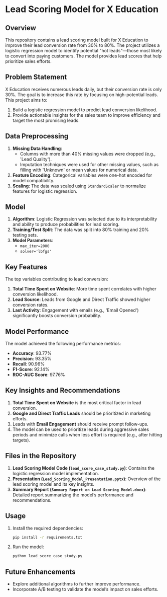# Lead Scoring Model for X Education

## Overview
This repository contains a lead scoring model built for X Education to improve their lead conversion rate from 30% to 80%. The project utilizes a logistic regression model to identify potential "hot leads"—those most likely to convert into paying customers. The model provides lead scores that help prioritize sales efforts.

## Problem Statement
X Education receives numerous leads daily, but their conversion rate is only 30%. The goal is to increase this rate by focusing on high-potential leads. This project aims to:
1. Build a logistic regression model to predict lead conversion likelihood.
2. Provide actionable insights for the sales team to improve efficiency and target the most promising leads.

## Data Preprocessing
1. **Missing Data Handling**: 
   - Columns with more than 40% missing values were dropped (e.g., 'Lead Quality').
   - Imputation techniques were used for other missing values, such as filling with 'Unknown' or mean values for numerical data.
2. **Feature Encoding**: Categorical variables were one-hot encoded for model compatibility.
3. **Scaling**: The data was scaled using `StandardScaler` to normalize features for logistic regression.

## Model
1. **Algorithm**: Logistic Regression was selected due to its interpretability and ability to produce probabilities for lead scoring.
2. **Training/Test Split**: The data was split into 80% training and 20% testing sets.
3. **Model Parameters**:
   - `max_iter=2000`
   - `solver='lbfgs'`

## Key Features
The top variables contributing to lead conversion:
1. **Total Time Spent on Website**: More time spent correlates with higher conversion likelihood.
2. **Lead Source**: Leads from Google and Direct Traffic showed higher conversion rates.
3. **Last Activity**: Engagement with emails (e.g., 'Email Opened') significantly boosts conversion probability.

## Model Performance
The model achieved the following performance metrics:
- **Accuracy**: 93.77%
- **Precision**: 93.35%
- **Recall**: 90.96%
- **F1-Score**: 92.14%
- **ROC-AUC Score**: 97.76%

## Key Insights and Recommendations
1. **Total Time Spent on Website** is the most critical factor in lead conversion.
2. **Google and Direct Traffic Leads** should be prioritized in marketing efforts.
3. Leads with **Email Engagement** should receive prompt follow-ups.
4. The model can be used to prioritize leads during aggressive sales periods and minimize calls when less effort is required (e.g., after hitting targets).

## Files in the Repository
1. **Lead Scoring Model Code (`lead_score_case_study.py`)**: Contains the logistic regression model implementation.
2. **Presentation (`Lead_Scoring_Model_Presentation.pptx`)**: Overview of the lead scoring model and its key insights.
3. **Summary Report (`Summary Report on Lead Scoring Model.docx`)**: Detailed report summarizing the model’s performance and recommendations.

## Usage
1. Install the required dependencies:
   ```bash
   pip install -r requirements.txt
   ```
2. Run the model:
   ```bash
   python lead_score_case_study.py
   ```

## Future Enhancements
- Explore additional algorithms to further improve performance.
- Incorporate A/B testing to validate the model’s impact on sales efforts.
